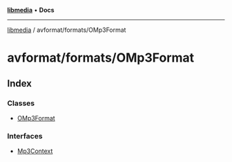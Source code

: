 [**libmedia**](../../../README.md) • **Docs**

***

[libmedia](../../../README.md) / avformat/formats/OMp3Format

# avformat/formats/OMp3Format

## Index

### Classes

- [OMp3Format](classes/OMp3Format.md)

### Interfaces

- [Mp3Context](interfaces/Mp3Context.md)
